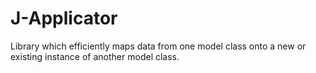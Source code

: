 # J-Applicator
Library which efficiently maps data from one model class onto a new or existing instance of another model class.
